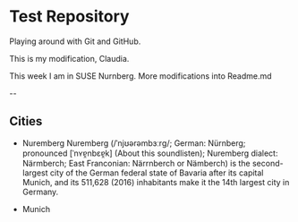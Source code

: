 Test Repository
===============

Playing around with Git and GitHub.

This is my modification, Claudia.

This week I am in SUSE Nurnberg.
More modifications into Readme.md

--

Cities
-------
* Nuremberg
Nuremberg (/ˈnjʊərəmbɜːrɡ/; German: Nürnberg; pronounced [ˈnʏɐ̯nbɛɐ̯k] (About this soundlisten); Nuremberg dialect: Närmberch; East Franconian: Närrnberch or Nämberch) is the second-largest city of the German federal state of Bavaria after its capital Munich, and its 511,628 (2016) inhabitants make it the 14th largest city in Germany. 

* Munich
